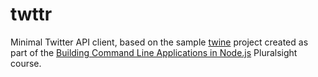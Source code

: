 # twttr
Minimal Twitter API client, based on the sample [twine](https://github.com/pofallon/twine) project created as part of the [Building Command Line Applications in Node.js](https://www.pluralsight.com/courses/node-js-building-command-line-app) Pluralsight course.